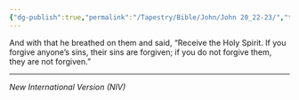 ```yaml
---
{"dg-publish":true,"permalink":"/Tapestry/Bible/John/John 20_22-23/","title":"John 20:22-23","hide":true,"tags":["bible-verse","bible-verse"],"dgHomeLink":true,"dgShowLocalGraph":true,"dgEnableSearch":true}
---
```


And with that he breathed on them and said, “Receive the Holy Spirit. If you forgive anyone’s sins, their sins are forgiven; if you do not forgive them, they are not forgiven.”

---
*New International Version (NIV)*